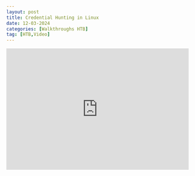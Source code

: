 ```yaml
---
layout: post
title: Credential Hunting in Linux
date: 12-03-2024
categories: [Walkthroughs HTB]
tag: [HTB,Video]
---
```


<iframe width="480" height="320" src="https://www.youtube.com/embed/ppJE3dbOWa8" frameborder="0" allowfullscreen></iframe>